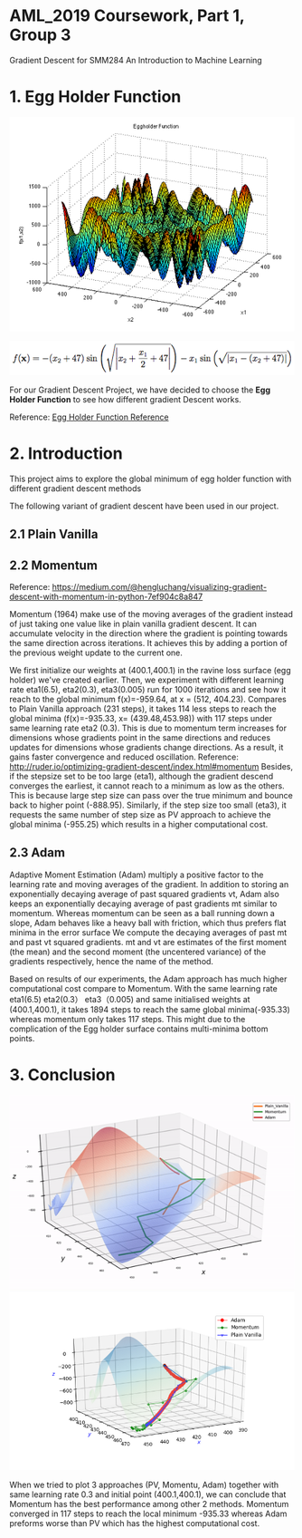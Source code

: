 # AML_2019 Coursework, Part 1, Group 3
Gradient Descent for SMM284 An Introduction to Machine Learning 

# 1. Egg Holder Function
<p align="center">
    <img src="egg.png" alt="Egg Holder graph" /></p>

<p align="center">
    <img src="egg2.png" alt="Egg Holder graph" /></p>

For our Gradient Descent Project, we have decided to choose the **Egg Holder Function** to see how different gradient Descent works.

Reference: [Egg Holder Function Reference](https://www.sfu.ca/~ssurjano/egg.html)



# 2. Introduction
This project aims to explore the global minimum of egg holder function with different gradient descent methods 

The following variant of gradient descent have been used in our project.

## 2.1 Plain Vanilla

## 2.2 Momentum 
Reference: https://medium.com/@hengluchang/visualizing-gradient-descent-with-momentum-in-python-7ef904c8a847

Momentum (1964) make use of the moving averages of the gradient instead of just taking one value like in plain vanilla gradient descent. It can accumulate velocity in the direction where the gradient is pointing towards the same direction across iterations. It achieves this by adding a portion of the previous weight update to the current one. 

We first initialize our weights at (400.1,400.1) in the ravine loss surface (egg holder) we've created earlier. Then, we experiment with different learning rate eta1(6.5), eta2(0.3), eta3(0.005) run for 1000 iterations and see how it reach to the global minimum f(x)=-959.64, at x = (512, 404.23). Compares to Plain Vanilla approach (231 steps), it takes 114 less steps to reach the global minima (f(x)=-935.33, x= (439.48,453.98)) with 117 steps under same learning rate eta2 (0.3). This is due to momentum term increases for dimensions whose gradients point in the same directions and reduces updates for dimensions whose gradients change directions. As a result, it gains faster convergence and reduced oscillation. Reference: http://ruder.io/optimizing-gradient-descent/index.html#momentum Besides, if the stepsize set to be too large (eta1), although the gradient descend converges the earliest, it cannot reach to a minimum as low as the others. This is because large step size can pass over the true minimum and bounce back to higher point (-888.95). Similarly, if the step size too small (eta3), it requests the same number of step size as PV approach to achieve the global minima (-955.25) which results in a higher computational cost.


## 2.3 Adam 

Adaptive Moment Estimation (Adam) multiply a positive factor to the learning rate and moving averages of the gradient. In addition to storing an exponentially decaying average of past squared gradients vt, Adam also keeps an exponentially decaying average of past gradients mt similar to momentum. Whereas momentum can be seen as a ball running down a slope, Adam behaves like a heavy ball with friction, which thus prefers flat minima in the error surface We compute the decaying averages of past mt and past vt squared gradients. mt and vt are estimates of the first moment (the mean) and the second moment (the uncentered variance) of the gradients respectively, hence the name of the method. 

Based on results of our experiments, the Adam approach has much higher computational cost compare to Momentum. With the same learning rate eta1(6.5) eta2(0.3） eta3（0.005) and same initialised weights at (400.1,400.1), it takes 1894 steps to reach the same global minima(-935.33) whereas momentum only takes 117 steps. This might due to the complication of the Egg holder surface contains multi-minima bottom points.

# 3. Conclusion
![3_in_one_gif](ezgif.com-video-to-gif.gif)
![3_in_one_graph](3_in_1_GD.png)

When we tried to plot 3 approaches (PV, Momentu, Adam) together with same learning rate 0.3 and initial point (400.1,400.1), we can conclude that Momentum has the best performance among other 2 methods. Momentum converged in 117 steps to reach the local minimum -935.33 whereas Adam preforms worse than PV which has the highest computational cost.

